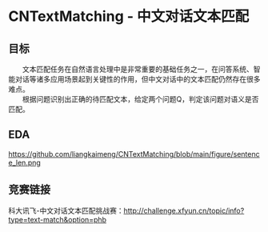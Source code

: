 # CNTextMatching - 中文对话文本匹配

## 目标
　　文本匹配任务在自然语言处理中是非常重要的基础任务之一，在问答系统、智能对话等诸多应用场景起到关键性的作用，但中文对话中的文本匹配仍然存在很多难点。  
　　根据问题识别出正确的待匹配文本，给定两个问题Q，判定该问题对语义是否匹配。

## EDA
https://github.com/liangkaimeng/CNTextMatching/blob/main/figure/sentence_len.png


## 竞赛链接
科大讯飞-中文对话文本匹配挑战赛：http://challenge.xfyun.cn/topic/info?type=text-match&option=phb

